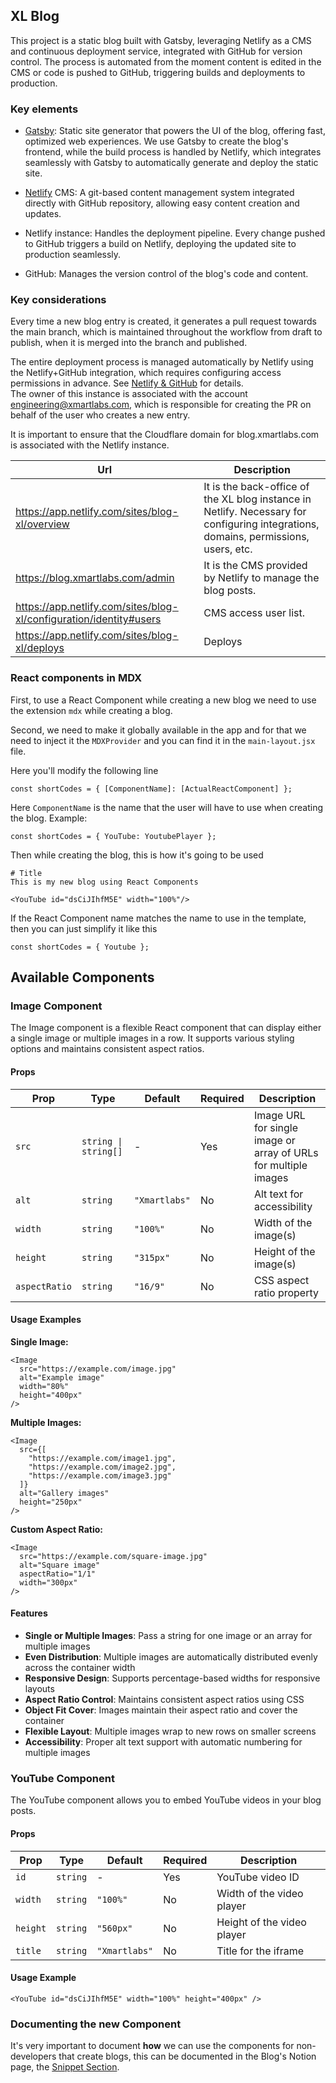 ## XL Blog

This project is a static blog built with Gatsby, leveraging Netlify as a CMS and continuous deployment service, integrated with GitHub for version control. The process is automated from the moment content is edited in the CMS or code is pushed to GitHub, triggering builds and deployments to production.

### Key elements

- [Gatsby](https://www.gatsbyjs.com/): Static site generator that powers the UI of the blog, offering fast, optimized web experiences. We use Gatsby to create the blog's frontend, while the build process is handled by Netlify, which integrates seamlessly with Gatsby to automatically generate and deploy the static site.

- [Netlify](https://www.netlify.com/) CMS: A git-based content management system integrated directly with GitHub repository, allowing easy content creation and updates.

- Netlify instance: Handles the deployment pipeline. Every change pushed to GitHub triggers a build on Netlify, deploying the updated site to production seamlessly.

- GitHub: Manages the version control of the blog's code and content.

### Key considerations

Every time a new blog entry is created, it generates a pull request towards the main branch, which is maintained throughout the workflow from draft to publish, when it is merged into the branch and published.

The entire deployment process is managed automatically by Netlify using the Netlify+GitHub integration, which requires configuring access permissions in advance. See [Netlify & GitHub](https://docs.netlify.com/git/repo-permissions-linking/) for details. <br>
The owner of this instance is associated with the account engineering@xmartlabs.com, which is responsible for creating the PR on behalf of the user who creates a new entry.

It is important to ensure that the Cloudflare domain for blog.xmartlabs.com is associated with the Netlify instance.

| **Url**                                                            | **Description**                                                                                                                     |
| ------------------------------------------------------------------ | ----------------------------------------------------------------------------------------------------------------------------------- |
| https://app.netlify.com/sites/blog-xl/overview                     | It is the back-office of the XL blog instance in Netlify. Necessary for configuring integrations, domains, permissions, users, etc. |
| https://blog.xmartlabs.com/admin                                   | It is the CMS provided by Netlify to manage the blog posts.                                                                         |
| https://app.netlify.com/sites/blog-xl/configuration/identity#users | CMS access user list.                                                                                                               |
| https://app.netlify.com/sites/blog-xl/deploys                      | Deploys                                                                                                                             |

### React components in MDX

First, to use a React Component while creating a new blog we need to use the extension `mdx` while creating a blog.

Second, we need to make it globally available in the app and for that we need to inject it the `MDXProvider` and you can find it in the `main-layout.jsx` file.

Here you'll modify the following line

```
const shortCodes = { [ComponentName]: [ActualReactComponent] };
```

Here `ComponentName` is the name that the user will have to use when creating the blog.
Example:

```
const shortCodes = { YouTube: YoutubePlayer };
```

Then while creating the blog, this is how it's going to be used

```
# Title
This is my new blog using React Components

<YouTube id="dsCiJIhfM5E" width="100%"/>
```

If the React Component name matches the name to use in the template, then you can just simplify it like this

```
const shortCodes = { Youtube };
```

## Available Components

### Image Component

The Image component is a flexible React component that can display either a single image or multiple images in a row. It supports various styling options and maintains consistent aspect ratios.

#### Props

| Prop | Type | Default | Required | Description |
|------|------|---------|----------|-------------|
| `src` | `string \| string[]` | - | Yes | Image URL for single image or array of URLs for multiple images |
| `alt` | `string` | `"Xmartlabs"` | No | Alt text for accessibility |
| `width` | `string` | `"100%"` | No | Width of the image(s) |
| `height` | `string` | `"315px"` | No | Height of the image(s) |
| `aspectRatio` | `string` | `"16/9"` | No | CSS aspect ratio property |

#### Usage Examples

**Single Image:**
```mdx
<Image
  src="https://example.com/image.jpg"
  alt="Example image"
  width="80%"
  height="400px"
/>
```

**Multiple Images:**
```mdx
<Image
  src={[
    "https://example.com/image1.jpg",
    "https://example.com/image2.jpg",
    "https://example.com/image3.jpg"
  ]}
  alt="Gallery images"
  height="250px"
/>
```

**Custom Aspect Ratio:**
```mdx
<Image
  src="https://example.com/square-image.jpg"
  alt="Square image"
  aspectRatio="1/1"
  width="300px"
/>
```

#### Features

- **Single or Multiple Images**: Pass a string for one image or an array for multiple images
- **Even Distribution**: Multiple images are automatically distributed evenly across the container width
- **Responsive Design**: Supports percentage-based widths for responsive layouts
- **Aspect Ratio Control**: Maintains consistent aspect ratios using CSS
- **Object Fit Cover**: Images maintain their aspect ratio and cover the container
- **Flexible Layout**: Multiple images wrap to new rows on smaller screens
- **Accessibility**: Proper alt text support with automatic numbering for multiple images

### YouTube Component

The YouTube component allows you to embed YouTube videos in your blog posts.

#### Props

| Prop | Type | Default | Required | Description |
|------|------|---------|----------|-------------|
| `id` | `string` | - | Yes | YouTube video ID |
| `width` | `string` | `"100%"` | No | Width of the video player |
| `height` | `string` | `"560px"` | No | Height of the video player |
| `title` | `string` | `"Xmartlabs"` | No | Title for the iframe |

#### Usage Example

```mdx
<YouTube id="dsCiJIhfM5E" width="100%" height="400px" />
```

### Documenting the new Component

It's very important to document **how** we can use the components for non-developers that create blogs, this can be documented in the Blog's Notion page, the [Snippet Section](https://www.notion.so/xmartlabs/Blog-Snippets-238fbac623cd80fbb43ffabb3ff38ef2).
```
